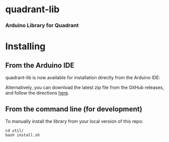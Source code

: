 # quadrant-lib
### Arduino Library for Quadrant

# Installing

## From the Arduino IDE

quadrant-lib is now available for installation directly from the Arduino IDE:

<p align="center">
  <src="https://github.com/InterstitialTech/quadrant-lib/assets/1569715/8f28e7e5-8895-4767-b66f-b70addb3fb5e">
</p>

Alternatively, you can download the latest zip file from the GitHub releases, and follow the directions
[here](https://support.arduino.cc/hc/en-us/articles/5145457742236-Add-libraries-to-Arduino-IDE).

## From the command line (for development)

To manually install the library from your local version of this repo:
```
cd util/
bash install.sh
```

